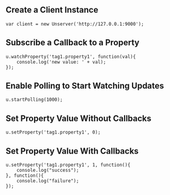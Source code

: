 
## Create a Client Instance
    var client = new Unserver('http://127.0.0.1:9000');


## Subscribe a Callback to a Property

    u.watchProperty('tag1.property1', function(val){
        console.log('new value: ' + val);
    });


## Enable Polling to Start Watching Updates

    u.startPolling(1000);

## Set Property Value Without Callbacks

    u.setProperty('tag1.property1', 0);

## Set Property Value With Callbacks

    u.setProperty('tag1.property1', 1, function(){
        console.log("success");
    }, function(){
        console.log("failure");
    });
